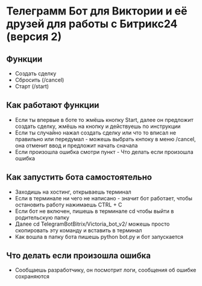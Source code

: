 # Телеграмм Бот для Виктории и её друзей для работы с Битрикс24 (версия 2)
## Функции
- Создать сделку
- Сбросить (/cancel)
- Старт (/start)

## Как работают функции
- Если ты впервые в боте то жмёшь кнопку Start, далее он предложит создать сделку, жмёшь на кнопку и действуешь по инструкции
- Если ты случайно нажал создать сделку или что то вписал не правильно или передумал - можешь выбрать кнпоку в меню /cancel, она отменит ввод и предложит начать сначала
- Если произошла ошибка смотри пункт - Что делать если произошла ошибка

## Как запустить бота самостоятельно
- Заходишь на хостинг, открываешь терминал
- Если в терминале ни чего не написано - значит бот работает, чтобы остановить работу нажимаешь CTRL + C
- Если бот не включен, пишешь в терминале cd чтобы выйти в родительскую папку
- Далее          cd TelegramBotBitrix/Victoria_bot_v2/           можешь просто скопировать эту команду и вставить в терминал
- Как вошла в папку бота пишешь        python bot.py          и бот запускается
  
## Что делать если произошла ошибка
- Сообщаешь разработчику, он посмотрит логи, сообщения об ошибке сохраняются
